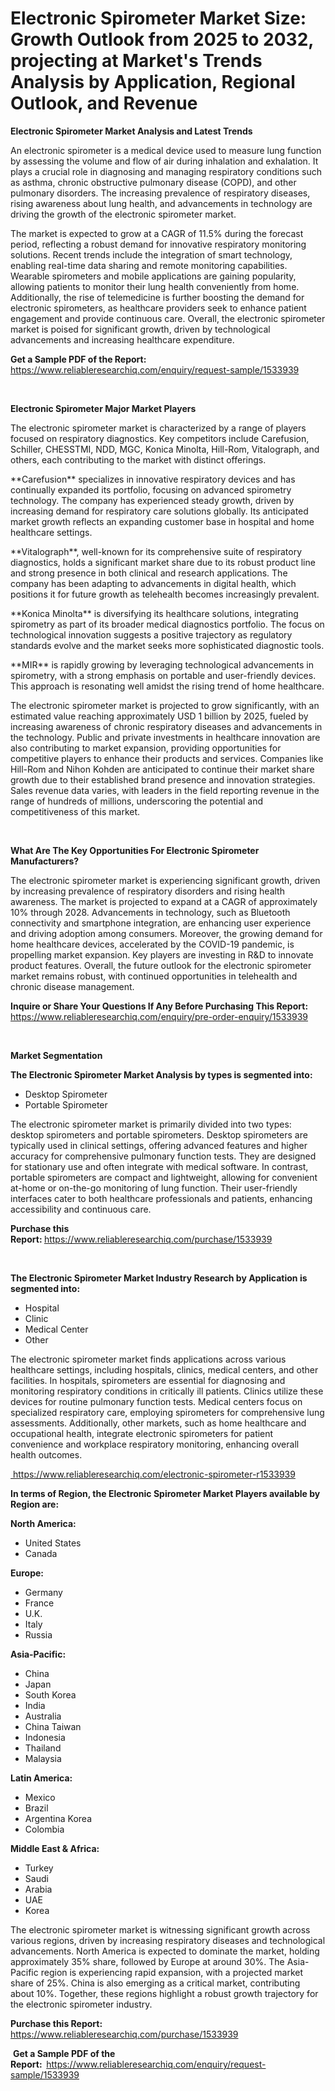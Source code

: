 <p><h1>Electronic Spirometer Market Size: Growth Outlook from 2025 to 2032, projecting at Market's Trends Analysis by Application, Regional Outlook, and Revenue</h1></p><p><strong>Electronic Spirometer Market Analysis and Latest Trends</strong></p>
<p><p>An electronic spirometer is a medical device used to measure lung function by assessing the volume and flow of air during inhalation and exhalation. It plays a crucial role in diagnosing and managing respiratory conditions such as asthma, chronic obstructive pulmonary disease (COPD), and other pulmonary disorders. The increasing prevalence of respiratory diseases, rising awareness about lung health, and advancements in technology are driving the growth of the electronic spirometer market.</p><p>The market is expected to grow at a CAGR of 11.5% during the forecast period, reflecting a robust demand for innovative respiratory monitoring solutions. Recent trends include the integration of smart technology, enabling real-time data sharing and remote monitoring capabilities. Wearable spirometers and mobile applications are gaining popularity, allowing patients to monitor their lung health conveniently from home. Additionally, the rise of telemedicine is further boosting the demand for electronic spirometers, as healthcare providers seek to enhance patient engagement and provide continuous care. Overall, the electronic spirometer market is poised for significant growth, driven by technological advancements and increasing healthcare expenditure.</p></p>
<p><strong>Get a Sample PDF of the Report:&nbsp;</strong> <a href="https://www.reliableresearchiq.com/enquiry/request-sample/1533939?utm_campaign=3069&utm_medium=2&utm_source=Github&utm_content=ia&utm_term=13042025&utm_id=electronic-spirometer">https://www.reliableresearchiq.com/enquiry/request-sample/1533939</a></p>
<p>&nbsp;</p>
<p><strong>Electronic Spirometer Major Market Players</strong></p>
<p><p>The electronic spirometer market is characterized by a range of players focused on respiratory diagnostics. Key competitors include Carefusion, Schiller, CHESSTMI, NDD, MGC, Konica Minolta, Hill-Rom, Vitalograph, and others, each contributing to the market with distinct offerings.</p><p>**Carefusion** specializes in innovative respiratory devices and has continually expanded its portfolio, focusing on advanced spirometry technology. The company has experienced steady growth, driven by increasing demand for respiratory care solutions globally. Its anticipated market growth reflects an expanding customer base in hospital and home healthcare settings.</p><p>**Vitalograph**, well-known for its comprehensive suite of respiratory diagnostics, holds a significant market share due to its robust product line and strong presence in both clinical and research applications. The company has been adapting to advancements in digital health, which positions it for future growth as telehealth becomes increasingly prevalent.</p><p>**Konica Minolta** is diversifying its healthcare solutions, integrating spirometry as part of its broader medical diagnostics portfolio. The focus on technological innovation suggests a positive trajectory as regulatory standards evolve and the market seeks more sophisticated diagnostic tools.</p><p>**MIR** is rapidly growing by leveraging technological advancements in spirometry, with a strong emphasis on portable and user-friendly devices. This approach is resonating well amidst the rising trend of home healthcare.</p><p>The electronic spirometer market is projected to grow significantly, with an estimated value reaching approximately USD 1 billion by 2025, fueled by increasing awareness of chronic respiratory diseases and advancements in the technology. Public and private investments in healthcare innovation are also contributing to market expansion, providing opportunities for competitive players to enhance their products and services. Companies like Hill-Rom and Nihon Kohden are anticipated to continue their market share growth due to their established brand presence and innovation strategies. Sales revenue data varies, with leaders in the field reporting revenue in the range of hundreds of millions, underscoring the potential and competitiveness of this market.</p></p>
<p>&nbsp;</p>
<p><strong>What Are The Key Opportunities For Electronic Spirometer Manufacturers?</strong></p>
<p><p>The electronic spirometer market is experiencing significant growth, driven by increasing prevalence of respiratory disorders and rising health awareness. The market is projected to expand at a CAGR of approximately 10% through 2028. Advancements in technology, such as Bluetooth connectivity and smartphone integration, are enhancing user experience and driving adoption among consumers. Moreover, the growing demand for home healthcare devices, accelerated by the COVID-19 pandemic, is propelling market expansion. Key players are investing in R&D to innovate product features. Overall, the future outlook for the electronic spirometer market remains robust, with continued opportunities in telehealth and chronic disease management.</p></p>
<p><strong>Inquire or Share Your Questions If Any Before Purchasing This Report:</strong> <a href="https://www.reliableresearchiq.com/enquiry/pre-order-enquiry/1533939?utm_campaign=3069&utm_medium=2&utm_source=Github&utm_content=ia&utm_term=13042025&utm_id=electronic-spirometer">https://www.reliableresearchiq.com/enquiry/pre-order-enquiry/1533939</a></p>
<p>&nbsp;</p>
<p><strong>Market Segmentation</strong></p>
<p><strong>The Electronic Spirometer Market Analysis by types is segmented into:</strong></p>
<p><ul><li>Desktop Spirometer</li><li>Portable Spirometer</li></ul></p>
<p><p>The electronic spirometer market is primarily divided into two types: desktop spirometers and portable spirometers. Desktop spirometers are typically used in clinical settings, offering advanced features and higher accuracy for comprehensive pulmonary function tests. They are designed for stationary use and often integrate with medical software. In contrast, portable spirometers are compact and lightweight, allowing for convenient at-home or on-the-go monitoring of lung function. Their user-friendly interfaces cater to both healthcare professionals and patients, enhancing accessibility and continuous care.</p></p>
<p><strong>Purchase this Report:&nbsp;</strong><a href="https://www.reliableresearchiq.com/purchase/1533939?utm_campaign=3069&utm_medium=2&utm_source=Github&utm_content=ia&utm_term=13042025&utm_id=electronic-spirometer">https://www.reliableresearchiq.com/purchase/1533939</a></p>
<p>&nbsp;</p>
<p><strong>The Electronic Spirometer Market Industry Research by Application is segmented into:</strong></p>
<p><ul><li>Hospital</li><li>Clinic</li><li>Medical Center</li><li>Other</li></ul></p>
<p><p>The electronic spirometer market finds applications across various healthcare settings, including hospitals, clinics, medical centers, and other facilities. In hospitals, spirometers are essential for diagnosing and monitoring respiratory conditions in critically ill patients. Clinics utilize these devices for routine pulmonary function tests. Medical centers focus on specialized respiratory care, employing spirometers for comprehensive lung assessments. Additionally, other markets, such as home healthcare and occupational health, integrate electronic spirometers for patient convenience and workplace respiratory monitoring, enhancing overall health outcomes.</p></p>
<p><a href="https://www.reliableresearchiq.com/electronic-spirometer-r1533939?utm_campaign=3069&utm_medium=2&utm_source=Github&utm_content=ia&utm_term=13042025&utm_id=electronic-spirometer">&nbsp;https://www.reliableresearchiq.com/electronic-spirometer-r1533939</a></p>
<p><strong>In terms of Region, the Electronic Spirometer Market Players available by Region are:</strong></p>
<p>
    <p> <strong> North America: </strong>
        <ul>
            <li>United States</li>
            <li>Canada</li>
        </ul>
        </p> 
    <p> <strong> Europe: </strong>
        <ul>
            <li>Germany</li>
            <li>France</li>
            <li>U.K.</li>
            <li>Italy</li>
            <li>Russia</li>
        </ul>
        </p> 
    <p> <strong> Asia-Pacific: </strong>
        <ul>
            <li>China</li>
            <li>Japan</li>
            <li>South Korea</li>
            <li>India</li>
            <li>Australia</li>
            <li>China Taiwan</li>
            <li>Indonesia</li>
            <li>Thailand</li>
            <li>Malaysia</li>
        </ul>
        </p> 
    <p> <strong> Latin America: </strong>
        <ul>
            <li>Mexico</li>
            <li>Brazil</li>
            <li>Argentina Korea</li>
            <li>Colombia</li>
        </ul>
        </p> 
    <p> <strong> Middle East & Africa: </strong>
        <ul>
            <li>Turkey</li>
            <li>Saudi</li>
            <li>Arabia</li>
            <li>UAE</li>
            <li>Korea</li>
        </ul>
    </p>
    </p>
<p><p>The electronic spirometer market is witnessing significant growth across various regions, driven by increasing respiratory diseases and technological advancements. North America is expected to dominate the market, holding approximately 35% share, followed by Europe at around 30%. The Asia-Pacific region is experiencing rapid expansion, with a projected market share of 25%. China is also emerging as a critical market, contributing about 10%. Together, these regions highlight a robust growth trajectory for the electronic spirometer industry.</p></p>
<p><strong>Purchase this Report: </strong><a href="https://www.reliableresearchiq.com/purchase/1533939?utm_campaign=3069&utm_medium=2&utm_source=Github&utm_content=ia&utm_term=13042025&utm_id=electronic-spirometer">https://www.reliableresearchiq.com/purchase/1533939</a></p>
<p>&nbsp;<strong>Get a Sample PDF of the Report:&nbsp;&nbsp;</strong><a href="https://www.reliableresearchiq.com/enquiry/request-sample/1533939?utm_campaign=3069&utm_medium=2&utm_source=Github&utm_content=ia&utm_term=13042025&utm_id=electronic-spirometer">https://www.reliableresearchiq.com/enquiry/request-sample/1533939</a></p>
<p><strong></strong></p>
<p><p></p><p></p><p></p></p>